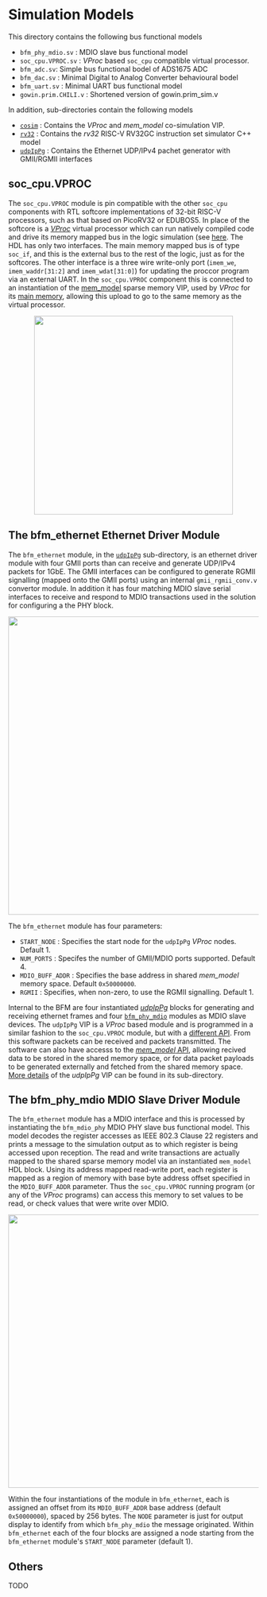 # Simulation Models

This directory contains the following bus functional models

* `bfm_phy_mdio.sv` : MDIO slave bus functional model
* `soc_cpu.VPROC.sv` : _VProc_ based `soc_cpu` compatible virtual processor.
* `bfm_adc.sv`: Simple bus functional bodel of ADS1675 ADC
* `bfm_dac.sv` : Minimal Digital to Analog Converter behavioural bodel
* `bfm_uart.sv` : Minimal UART bus functional model
* `gowin.prim.CHILI.v` : Shortened version of gowin.prim_sim.v

In addition, sub-directories contain the following models

* [`cosim`](cosim/README.md) : Contains the _VProc_ and _mem_model_ co-simulation VIP.
* [`rv32`](rv32/README.md) : Contains the _rv32_ RISC-V RV32GC instruction set simulator C++ model
* [`udpIpPg`](udpIpPg/README.md) : Contains the Ethernet UDP/IPv4 pachet generator with GMII/RGMII interfaces

## soc_cpu.VPROC

The `soc_cpu.VPROC` module is pin compatible with the other `soc_cpu` components with RTL softcore implementations of 32-bit RISC-V processors, such as that based on PicoRV32 or EDUBOS5. In place of the softcore is a [_VProc_](https://github.com/wyvernSemi/vproc) virtual processor which can run natively compiled code and drive its memory mapped bus in the logic simulation (see [here](../README.md#vproc-software). The HDL has only two interfaces. The main memory mapped bus is of type `soc_if`, and this is the external bus to the rest of the logic, just as for the softcores. The other interface is a three wire write-only port (`imem_we`, `imem_waddr[31:2]` and `imem_wdat[31:0]`) for updating the proccor program via an external UART. In the `soc_cpu.VPROC` component this is connected to an instantiation of the [mem_model](https://github.com/wyvernSemi/mem_model) sparse memory VIP, used by _VProc_ for its [main memory](../README.md#the-mem_model-co-simulation-sparse-memory-model), allowing this upload to go to the same memory as the virtual processor.

<p align="center"><img width="400" src="https://github.com/user-attachments/assets/e0b58246-f6cc-47d1-abdc-1a9a10bb0acd"></p>


## The bfm_ethernet Ethernet Driver Module

The `bfm_ethernet` module, in the [`udpIpPg`](udpIpPg/README.md) sub-directory, is an ethernet driver module with four GMII ports than can receive and generate UDP/IPv4 packets for 1GbE. The GMII interfaces can be configured to generate RGMII signalling (mapped onto the GMII ports) using an internal `gmii_rgmii_conv.v` convertor module. In addition it has four matching MDIO slave serial interfaces to receive and respond to MDIO transactions used in the solution for configuring a the PHY block.

<p align="center"><img width= "600" src="https://github.com/user-attachments/assets/5d441c97-9d9f-43d7-99da-d5156b7d106d"></p>

The `bfm_ethernet` module has four parameters:

* `START_NODE` : Specifies the start node for the `udpIpPg` _VProc_ nodes. Default 1.
* `NUM_PORTS` : Specifes the number of GMII/MDIO ports supported. Default 4.
* `MDIO_BUFF_ADDR` : Specifies the base address in shared *mem_model* memory space. Default `0x50000000`.
* `RGMII` : Specifies, when non-zero, to use the RGMII signalling. Default 1.

Internal to the BFM are four instantiated [_udpIpPg_](https://github.com/wyvernSemi/udpIpPg) blocks for generating and receiving ethernet frames and four [`bfm_phy_mdio`](#the-bfm_phy_mdio-mdio-slave-driver-module) modules as MDIO slave devices. The `udpIpPg` VIP is a _VProc_ based module and is programmed in a similar fashion to the `soc_cpu.VPROC` module, but with a [different API](../README.md#udpippg-software). From this software packets can be received and packets transmitted. The software can also have accesss to the [*mem_model* API](cosim/README.md#mem_model), allowing recived data to be stored in the shared memory space, or for data packet payloads to be generated externally and fetched from the shared memory space. [More details](udpIpPg/README.md) of the _udpIpPg_ VIP can be found in its sub-directory.

## The bfm_phy_mdio MDIO Slave Driver Module

The `bfm_ethernet` module has a  MDIO interface and this is processed by instantiating the `bfm_mdio_phy` MDIO PHY slave bus functional model. This model decodes the register accesses as IEEE 802.3 Clause 22 registers and prints a message to the simulation output as to which register is being accessed upon reception. The read and write transactions are actually mapped to the shared sparse memory model via an instantiated `mem_model` HDL block. Using its address mapped read-write port, each register is mapped as a region of memory with base byte address offset specified in the `MDIO_BUFF_ADDR` parameter. Thus the `soc_cpu.VPROC` running program (or any of the _VProc_ programs) can access this memory to set values to be read, or check values that were write over MDIO.

<p align="center"><img width=550 src="https://github.com/user-attachments/assets/889aff76-549e-4a63-80f0-c21077fbe155"></p>

Within the four instantiations of the module in `bfm_ethernet`, each is assigned an offset from its `MDIO_BUFF_ADDR` base address (default `0x50000000`), spaced by 256 bytes. The `NODE` parameter is just for output display to identify from which `bfm_phy_mdio` the message originated. Within `bfm_ethernet` each of the four blocks are assigned a node starting from the `bfm_ethernet` module's `START_NODE` parameter (default 1).


## Others

TODO